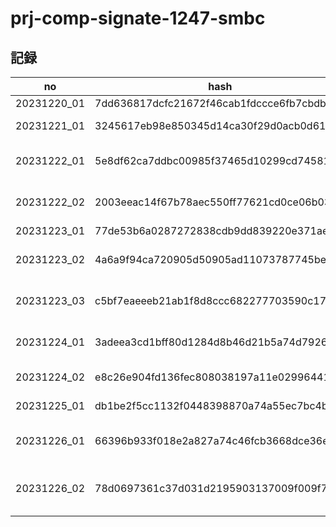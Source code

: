 # prj-comp-signate-1247-smbc

## 記録

| no | hash | CV | memo |
| -- | ---- | -- | ---- |
| 20231220_01 | 7dd636817dcfc21672f46cab1fdccce6fb7cbdbb | 0.3521835219475351 | EDA |
| 20231221_01 | 3245617eb98e850345d14ca30f29d0acb0d61f44 | 0.3561569724844358 | Fix categorical columns |
| 20231222_01 | 5e8df62ca7ddbc00985f37465d10299cd7458137 | 0.3554532007480837 | Drop duplicated columns |
| 20231222_02 | 2003eeac14f67b78aec550ff77621cd0ce06b037 | 0.4389039714606793 | Add target encoding (leaked) |
| 20231223_01 | 77de53b6a0287272838cdb9dd839220e371aeafd | 0.3554532007480837 | Check CV |
| 20231223_02 | 4a6a9f94ca720905d50905ad11073787745be0d0 | 0.3565386723074202 | Optimize prediction proba |
| 20231223_03 | c5bf7eaeeeb21ab1f8d8ccc682277703590c17df | 0.3637053181139169 | Change KFold to StratifiedKFold |
| 20231224_01 | 3adeea3cd1bff80d1284d8b46d21b5a74d7926f4 | 0.3419952132933971 | Try binary model for each class |
| 20231224_02 | e8c26e904fd136fec808038197a11e0299644145 | 0.3183868307681062 | Try regression model |
| 20231225_01 | db1be2f5cc1132f0448398870a74a55ec7bc4bdb | 0.3402735781884221 | Fix regression model |
| 20231226_01 | 66396b933f018e2a827a74c46fcb3668dce36e4e | 0.3476338994633227 | Try 3 binary model w/ regression opt |
| 20231226_02 | 78d0697361c37d031d2195903137009f009f7f10 | 0.34662299016219267 | Try to fix target encoding leakage |
